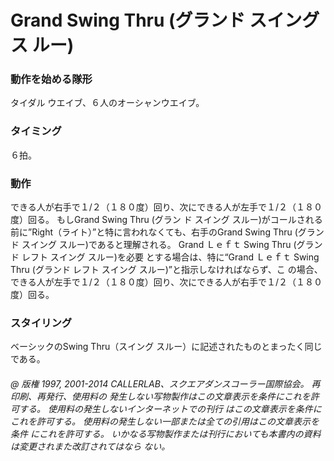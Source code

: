 
# Grand Swing Thru (グランド スイング ス ルー)

### 動作を始める隊形

タイダル ウエイブ、６人のオーシャンウエイブ。

### タイミング

６拍。

### 動作

できる人が右手で１/２（１８０度）回り、次にできる人が左手で１/２（１８０度）回る。 もしGrand Swing Thru (グラン ド スイング スルー)がコールされる前に”Right（ライト）”と特に言われなくても、右手のGrand Swing Thru (グラン ド スイング スルー)であると理解される。 Grand Ｌｅｆｔ Swing Thru (グランド レフト スイング スルー)を必要 とする場合は、特に“Grand Ｌｅｆｔ Swing Thru (グランド レフト スイング スルー)”と指示しなければならず、こ の場合、できる人が左手で１/２（１８０度）回り、次にできる人が右手で１/２（１８０度）回る。

### スタイリング

ベーシックのSwing Thru（スイング スルー）に記述されたものとまったく同じである。

###### @ 版権 1997, 2001-2014 CALLERLAB、スクエアダンスコーラー国際協会。 再印刷、再発行、使用料の 発生しない写物製作はこの文章表示を条件にこれを許可する。 使用料の発生しないインターネットでの刊行 はこの文章表示を条件にこれを許可する。 使用料の発生しない一部または全ての引用はこの文章表示を条件 にこれを許可する。 いかなる写物製作または刊行においても本書内の資料は変更されまた改訂されてはなら ない。


